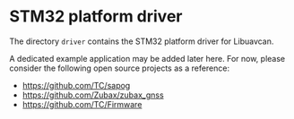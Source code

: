 STM32 platform driver
=====================

The directory `driver` contains the STM32 platform driver for Libuavcan.

A dedicated example application may be added later here.
For now, please consider the following open source projects as a reference:

- https://github.com/TC/sapog
- https://github.com/Zubax/zubax_gnss
- https://github.com/TC/Firmware
